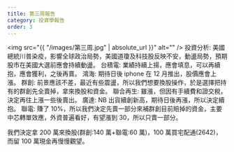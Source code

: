 ```yaml
---
title: 第三周報告
category: 投資學報告
order: 3
---
```


<span class="image fit"><img src="{{ "/images/第三周.jpg" | absolute_url }}" alt="" /></span>
投資分析:
美國總統川普染疫，影響全球政治局勢，美國道瓊及科技股反映不安，動盪局勢，預期股市在美國大選前應會持續動盪。
台積電:
業績持續上揚，應會填息，可以再續抱，應會獲利，之後再賣。
鴻海:
期待日後 iphone 在 12 月推出，股價應會上漲。
群創:
前景應該不差，最近有些震盪，所以我們想要換股操作，於是選擇把持有的群創先全賣掉，拿來換股和資金。
聯合再生:
雖漲，但因有手續費和證交稅，決定再往上漲一些後賣出。
廣達:
NB 出貨續創新高，期待日後再漲，所以決定續抱。
聯電:
賺了 10%，所以我們決定先賣一部分來補群創目前賠掉的資金，主要中芯轉單效應，外資普遍看好，有望漲到 30，所以只賣一部分。

我們決定拿 200 萬來換股(群創:140 萬+聯電:60 萬)，100 萬買宅配通(2642)，而留 100 萬現金再慢慢觀望。
